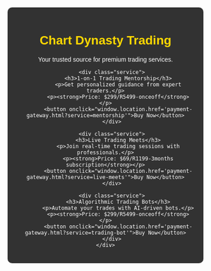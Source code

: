 
<html lang="en">
<head>
    <meta charset="UTF-8">
    <meta name="viewport" content="width=device-width, initial-scale=1.0">
    <title>Chart Dynasty Trading - Trading Services</title>
    <style>
        body {
            font-family: Arial, sans-serif;
            background: url('CDT%20LOGO%202.png') no-repeat center center fixed;
            background-size: cover;
            text-align: center;
            margin: 0;
            padding: 0;
            color: white;
        }
        .container {
            width: 80%;
            margin: 20px auto;
            padding: 20px;
            background: rgba(0, 0, 0, 0.8);
            border-radius: 10px;
            box-shadow: 0px 0px 10px rgba(255, 255, 255, 0.3);
        }
        h1 {
            color: #FFD700;
        }
        .service {
            border: 1px solid #ddd;
            padding: 15px;
            margin: 10px;
            border-radius: 5px;
            background-color: rgba(255, 255, 255, 0.9);
            color: black;
        }
        button {
            padding: 10px 15px;
            border: none;
            background-color: #28a745;
            color: white;
            cursor: pointer;
            border-radius: 5px;
        }
        button:hover {
            background-color: #218838;
        }
    </style>
</head>
<body>
    <div class="container">
        <h1>Chart Dynasty Trading</h1>
        <p>Your trusted source for premium trading services.</p>
        
        <div class="service">
            <h3>1-on-1 Trading Mentorship</h3>
            <p>Get personalized guidance from expert traders.</p>
            <p><strong>Price: $299/R5499-onceoff</strong></p>
            <button onclick="window.location.href='payment-gateway.html?service=mentorship'">Buy Now</button>
        </div>
        
        <div class="service">
            <h3>Live Trading Meets</h3>
            <p>Join real-time trading sessions with professionals.</p>
            <p><strong>Price: $69/R1199-3months subscription</strong></p>
            <button onclick="window.location.href='payment-gateway.html?service=live-meets'">Buy Now</button>
        </div>
        
        <div class="service">
            <h3>Algorithmic Trading Bots</h3>
            <p>Automate your trades with AI-driven bots.</p>
            <p><strong>Price: $299/R5499-onceoff</strong></p>
            <button onclick="window.location.href='payment-gateway.html?service=trading-bot'">Buy Now</button>
        </div>
    </div>
</body>
</html>
